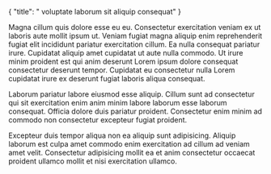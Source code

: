 {
  "title": " voluptate laborum sit aliquip consequat"
}

Magna cillum quis dolore esse eu eu. Consectetur exercitation veniam ex ut laboris aute mollit ipsum ut. Veniam fugiat magna aliquip enim reprehenderit fugiat elit incididunt pariatur exercitation cillum. Ea nulla consequat pariatur irure. Cupidatat aliquip amet cupidatat ut aute nulla commodo. Ut irure minim proident est qui anim deserunt Lorem ipsum dolore consequat consectetur deserunt tempor. Cupidatat eu consectetur nulla Lorem cupidatat irure ex deserunt fugiat laboris aliqua consequat.

Laborum pariatur labore eiusmod esse aliquip. Cillum sunt ad consectetur qui sit exercitation enim anim minim labore laborum esse laborum consequat. Officia dolore duis pariatur proident. Consectetur enim minim ad commodo non consectetur excepteur fugiat proident.

Excepteur duis tempor aliqua non ea aliquip sunt adipisicing. Aliquip laborum est culpa amet commodo enim exercitation ad cillum ad veniam amet velit. Consectetur adipisicing mollit ea et anim consectetur occaecat proident ullamco mollit et nisi exercitation ullamco.